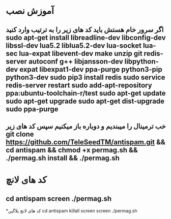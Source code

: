 # آموزش نصب
اگر سرور خام هستش باید کد های زیر را به ترتیب وارد کنید
sudo apt-get install libreadline-dev libconfig-dev libssl-dev lua5.2 liblua5.2-dev lua-socket lua-sec lua-expat libevent-dev make unzip git redis-server autoconf g++ libjansson-dev libpython-dev expat libexpat1-dev ppa-purge python3-pip python3-dev
sudo pip3 install redis
sudo service redis-server restart
sudo add-apt-repository ppa:ubuntu-toolchain-r/test
sudo apt-get update
sudo apt-get upgrade
sudo apt-get dist-upgrade
sudo ppa-purge
-----------------------------------------------------------
خب ترمینال را میبندیم و دوباره باز میکنیم سپس کد های زیر
git clone https://github.com/TeleSeedTM/antispam.git && cd antispam && chmod +x permag.sh && ./permag.sh install && ./permag.sh
-----------------------------------------------------------
# کد های لانچ
cd antispam
screen ./permag.sh
----------------------------------------------------------
*کد های لانچ پلاگین
cd antispam
killall screen
screen ./permag.sh
